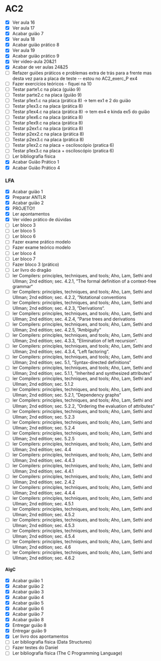 # AC2

- [x] Ver aula 16
- [x] Ver aula 17
- [x] Acabar guião 7
- [x] Ver aula 18
- [x] Acabar guião prático 8
- [x] Ver aula 19
- [x] Acabar guião prático 9
- [x] Ver video-aula 20&21
- [x] Acabar de ver aulas 24&25
- [ ] Refazer guiões práticos e problemas extra de trás para a frente mas desta vez para a placa de teste -- estou no AC2_exerc_P ex4
- [ ] Fazer exercícios teóricos - fiquei na 10
- [ ] Testar parte1.c na placa (guião 9)
- [ ] Testar parte2.c na placa (guião 9)
- [ ] Testar p1ex1.c na placa (prática 8) -> tem ex1 e 2 do guião
- [ ] Testar p1ex3.c na placa (prática 8)
- [ ] Testar p1ex4.c na placa (prática 8) -> tem ex4 e kinda ex5 do guião
- [ ] Testar p1ex6.c na placa (prática 8)
- [ ] Testar p1ex9.c na placa (prática 8)
- [ ] Testar p2ex1.c na placa (prática 8)
- [ ] Testar p2ex2.c na placa (prática 8)
- [ ] Testar p2ex3.c na placa (prática 8)
- [ ] Testar p1ex2.c na placa + osciloscópio (pratica 6)
- [ ] Testar p1ex3.c na placa + osciloscópio (pratica 6)
- [ ] Ler bibliografia física
- [x] Acabar Guião Prático 1
- [x] Acabar Guião Prático 4

### LFA

- [x] Acabar guião 1
- [x] Preparar ANTLR
- [x] Acabar guião 2
- [x] PROJETO!!
- [x] Ler apontamentos
- [x] Ver vídeo prático de dúvidas
- [ ] Ler bloco 3
- [ ] Ler bloco 5
- [ ] Ler bloco 6
- [ ] Fazer exame prático modelo
- [ ] Fazer exame teórico modelo
- [ ] Ler bloco 4
- [ ] Ler bloco 7
- [ ] Fazer bloco 3 (prático)
- [ ] Ler livro do dragão
- [ ] ler Compilers: principles, techniques, and tools; Aho, Lam, Sethi and Ullman; 2nd edition; sec. 4.2.1, ”The
formal definition of a context-free grammar“
- [ ] ler Compilers: principles, techniques, and tools; Aho, Lam, Sethi and Ullman; 2nd edition; sec. 4.2.2,
”Notational conventions
- [ ] ler Compilers: principles, techniques, and tools; Aho, Lam, Sethi and Ullman; 2nd edition; sec. 4.2.3,
”Derivations“.
- [ ] ler Compilers: principles, techniques, and tools; Aho, Lam, Sethi and Ullman; 2nd edition; sec. 4.2.4,
”Parse trees and derivations
- [ ] ler Compilers: principles, techniques, and tools; Aho, Lam, Sethi and Ullman; 2nd edition; sec. 4.2.5,
”Ambiguity“
- [ ] ler Compilers: principles, techniques, and tools; Aho, Lam, Sethi and Ullman; 2nd edition; sec. 4.3.3,
”Elimination of left recursion“.
- [ ] ler Compilers: principles, techniques, and tools; Aho, Lam, Sethi and Ullman; 2nd edition; sec. 4.3.4, ”Left
factoring“.
-[ ] ler Compilers: principles, techniques, and tools; Aho, Lam, Sethi and Ullman; 2nd edition; sec. 5.1,
”Syntax-directed definitions“
-[ ] ler Compilers: principles, techniques, and tools; Aho, Lam, Sethi and Ullman; 2nd edition; sec. 5.1.1,
”Inherited and synthesized attributes“
-[ ] ler Compilers: principles, techniques, and tools; Aho, Lam, Sethi and Ullman; 2nd edition; sec. 5.1.2
-[ ] ler Compilers: principles, techniques, and tools; Aho, Lam, Sethi and Ullman; 2nd edition; sec. 5.2.1,
”Dependency graphs“
-[ ] ler Compilers: principles, techniques, and tools; Aho, Lam, Sethi and Ullman; 2nd edition; sec. 5.2.2,
”Ordering the evaluation of attributes“
-[ ] ler Compilers: principles, techniques, and tools; Aho, Lam, Sethi and Ullman; 2nd edition; sec. 5.2.3
-[ ] ler Compilers: principles, techniques, and tools; Aho, Lam, Sethi and Ullman; 2nd edition; sec. 5.2.4
-[ ] ler Compilers: principles, techniques, and tools; Aho, Lam, Sethi and Ullman; 2nd edition; sec. 5.2.5
-[ ] ler Compilers: principles, techniques, and tools; Aho, Lam, Sethi and Ullman; 2nd edition; sec. 4.4
-[ ] ler Compilers: principles, techniques, and tools; Aho, Lam, Sethi and Ullman; 2nd edition; sec. 4.4.3
-[ ] ler Compilers: principles, techniques, and tools; Aho, Lam, Sethi and Ullman; 2nd edition; sec. 4.4.1
-[ ] ler Compilers: principles, techniques, and tools; Aho, Lam, Sethi and Ullman; 2nd edition; sec. 2.4.2
-[ ] ler Compilers: principles, techniques, and tools; Aho, Lam, Sethi and Ullman; 2nd edition; sec. 4.4.4
-[ ] ler Compilers: principles, techniques, and tools; Aho, Lam, Sethi and Ullman; 2nd edition; sec. 4.5.1
-[ ] ler Compilers: principles, techniques, and tools; Aho, Lam, Sethi and Ullman; 2nd edition; sec. 4.5.2
-[ ] ler Compilers: principles, techniques, and tools; Aho, Lam, Sethi and Ullman; 2nd edition; sec. 4.5.3
-[ ] ler Compilers: principles, techniques, and tools; Aho, Lam, Sethi and Ullman; 2nd edition; sec. 4.5.4
-[ ] ler Compilers: principles, techniques, and tools; Aho, Lam, Sethi and Ullman; 2nd edition; sec. 4.6
-[ ] ler Compilers: principles, techniques, and tools; Aho, Lam, Sethi and Ullman; 2nd edition; sec. 4.6.2

#### AlgC

- [x] Acabar guião 1
- [x] Acabar guião 2
- [x] Acabar guião 3
- [x] Acabar guião 4
- [x] Acabar guião 5
- [x] Acabar guião 6
- [x] Acabar guião 7
- [x] Acabar guião 8
- [x] Entregar guião 8
- [x] Entregar guião 9
- [x] Ler livro dos apontamentos
- [ ] Ler bibliografia física (Data Structures)
- [ ] Fazer testes do Daniel
- [ ] Ler bibliografia física (The C Programming Language)
